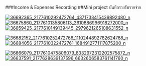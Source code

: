 ###Income & Expenses Recording
##Mini project บันทึกรายรับรายจ่าย



<a href="https://postimg.cc/image/mk2ea9smj/" target="_blank"><img src="https://s25.postimg.cc/mk2ea9smj/36692365_2177610292472764_4371733415439892480_n.png" alt="36692365_2177610292472764_4371733415439892480_n"/></a>           <a href="https://postimg.cc/image/ai70g4ytn/" target="_blank"><img src="https://s25.postimg.cc/ai70g4ytn/36675860_2177610135806113_2610886996918272000_n.png" alt="36675860_2177610135806113_2610886996918272000_n"/></a>           <a href="https://postimg.cc/image/whdf39v2j/" target="_blank"><img src="https://s25.postimg.cc/whdf39v2j/36659425_2177610149139445_2979621265108631552_n.png" alt="36659425_2177610149139445_2979621265108631552_n"/></a>


<a href="https://postimg.cc/image/iaxo81rx7/" target="_blank"><img src="https://s25.postimg.cc/iaxo81rx7/36682152_2177610252472768_1110244892782624768_n.png" alt="36682152_2177610252472768_1110244892782624768_n"/></a>                   <a href="https://postimg.cc/image/v2buek9ez/" target="_blank"><img src="https://s25.postimg.cc/v2buek9ez/36684056_2177610322472761_1684912771117875200_n.png" alt="36684056_2177610322472761_1684912771117875200_n"/></a>                          




<a href="https://postimg.cc/image/ripworm4r/" target="_blank"><img src="https://s25.postimg.cc/ripworm4r/36666079_2177610475806079_8332972312202575872_n.png" alt="36666079_2177610475806079_8332972312202575872_n"/></a>     <a href="https://postimg.cc/image/4u0pp6x17/" target="_blank"><img src="https://s25.postimg.cc/4u0pp6x17/36637591_2177628639137596_6632606583761141760_n.png" alt="36637591_2177628639137596_6632606583761141760_n"/></a>




